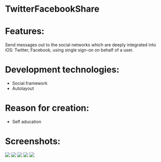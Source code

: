 TwitterFacebookShare
============================================================================

# Features:
Send messages out to the social networks which are deeply integrated into iOS: Twitter, Facebook, using single sign-on on behalf of a user.

# Development technologies:
- Social.framework
- Autolayout

# Reason for creation:
- Self aducation

# Screenshots:
![](https://raw.github.com/MaryDort/MADTwitterFacebookShare/master/Screenshots/Screenshot-1.png) 
![](https://raw.github.com/MaryDort/MADTwitterFacebookShare/master/Screenshots/Screenshot-2.png)
![](https://raw.github.com/MaryDort/MADTwitterFacebookShare/master/Screenshots/Screenshot-3.png)
![](https://raw.github.com/MaryDort/MADTwitterFacebookShare/master/Screenshots/Screenshot-4.png)
![](https://raw.github.com/MaryDort/MADTwitterFacebookShare/master/Screenshots/Screenshot-5.png)
